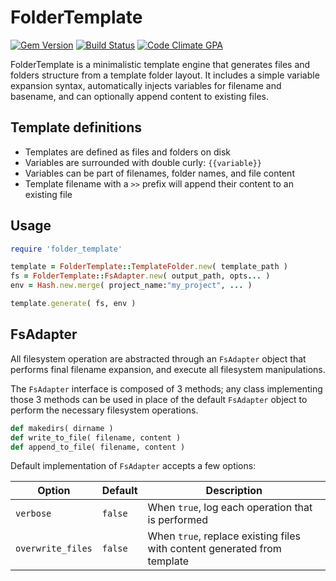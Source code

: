# FolderTemplate

[![Gem Version](https://badge.fury.io/rb/rr.svg)](http://badge.fury.io/rb/rr)
[![Build Status](https://travis-ci.org/rr/rr.svg?branch=master)](https://travis-ci.org/rr/rr)
[![Code Climate GPA](https://codeclimate.com/github/rr/rr.svg)](https://codeclimate.com/github/rr/rr)


FolderTemplate is a minimalistic template engine that generates files and
folders structure from a template folder layout. It includes a simple variable
expansion syntax, automatically injects variables for filename and basename,
and can optionally append content to existing files.


## Template definitions

- Templates are defined as files and folders on disk
- Variables are surrounded with double curly: `{{variable}}`
- Variables can be part of filenames, folder names, and file content
- Template filename with a `>>` prefix will append their content to an existing file


## Usage

```ruby
require 'folder_template'

template = FolderTemplate::TemplateFolder.new( template_path )
fs = FolderTemplate::FsAdapter.new( output_path, opts... )
env = Hash.new.merge( project_name:"my_project", ... )

template.generate( fs, env )
```


## FsAdapter

All filesystem operation are abstracted through an `FsAdapter` object that
performs final filename expansion, and execute all filesystem manipulations.

The `FsAdapter` interface is composed of 3 methods; any class implementing
those 3 methods can be used in place of the default `FsAdapter` object to
perform the necessary filesystem operations.

```ruby
def makedirs( dirname )
def write_to_file( filename, content )
def append_to_file( filename, content )
```

Default implementation of `FsAdapter` accepts a few options:

| Option             | Default | Description           |
| ------------------ |---------|-----------------------|
| `verbose`          | `false` | When `true`, log each operation that is performed |
| `overwrite_files`  | `false` | When `true`, replace existing files with content generated from template |
